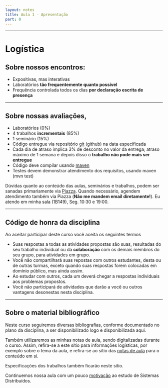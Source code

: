```yaml
---
layout: notes
title: Aula 1 - Apresentação
part: 0 
---
```


-------

# Logística

## Sobre nossos encontros:

* Expositivas, mas interativas
* Laboratórios **tão frequentemente quanto possível**
* Frequência controlada todos os dias **por declaração escrita de presença**

---

## Sobre nossas avaliações,

* Laboratórios (0%)
* 4 trabalhos **incrementais** (85%)
* 1 seminário (15%)
* Código entregue via repositório [git](https://git-scm.com/book/en/v2/Getting-Started-About-Version-Control) (github) na data especificada
* Cada dia de atraso implica 3% de desconto no valor da entrega; atraso máximo de 1 semana e depois disso o **trabalho não pode mais ser entregue**
* Código deve compilar usando  [maven](https://maven.apache.org/guides/getting-started/maven-in-five-minutes.html)
* Testes devem demonstrar atendimento dos requisitos, usando maven (mvn test)

Dúvidas quanto ao conteúdo das aulas, seminários e trabalhos, podem ser sanadas primariamente via [Piazza](https://www.piazza.com/ufu.br/semester12020/gbc074gsi028). Quando necessário, agendem atendimento também via Piazza (**Não me mandem email diretamente!**). Eu atendo em minha sala (1B149), Seg. 10:30 e 19:00.


---

## Código de honra da disciplina

Ao aceitar participar deste curso você aceita os seguintes termos
* Suas respostas a todas as atividades propostas são suas, resultadas do seu trabalho individual ou da **colaboração** com os demais membros do seu grupo, para atividades em grupo.
* Você não compartilhará suas repostas com outros estudantes, desta ou de outras turmas, exceto quando suas respostas forem colocadas em domínio público, mas ainda assim.
* Ao estudar com outros, cada um deverá chegar a respostas individuais aos problemas propostos.
* Você não participará de atividades que darão a você ou outros vantagens desonestas nesta disciplina.

---

## Sobre o material bibliográfico

Neste curso seguiremos diversas bibliografias, conforme documentado no plano da disciplina, a ser disponibilizado logo e disponibilizada aqui.

Também utilizaremos as minhas notas de aula, sendo digitalizadas durante o curso.
Assim, refira-se a este sítio para informações logísticas, por exemplo sobre o tema da aula, e refira-se ao sítio das [notas de aula](https://lasarojc.github.io/ds_notes) para o conteúdo em si.

Especificações dos trabalhos também ficarão neste sítio.

Continuemos nossa aula com um pouco [motivação](https://lasarojc.github.io/ds_notes/intro) ao estudo de Sistemas Distribuídos.
